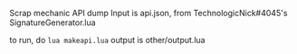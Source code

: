 Scrap mechanic API dump
Input is api.json, from TechnologicNick#4045's SignatureGenerator.lua

to run, do `lua makeapi.lua`
output is other/output.lua